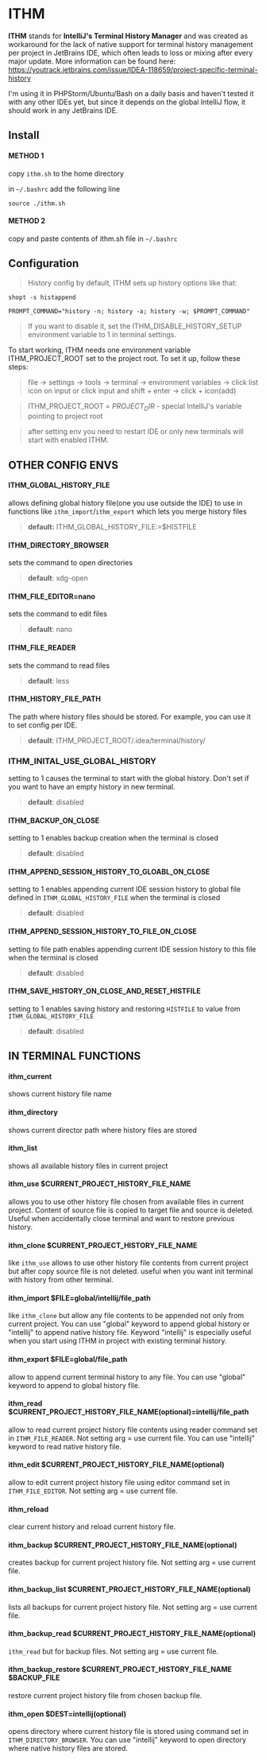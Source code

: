 # ITHM
**ITHM** stands for **IntelliJ's Terminal History Manager** and was created as workaround for the lack of native 
support for terminal history management per project in JetBrains IDE, which often leads to loss or mixing after 
every major update.
More information can be found here:
https://youtrack.jetbrains.com/issue/IDEA-118659/project-specific-terminal-history

I'm using it in PHPStorm/Ubuntu/Bash on a daily basis and haven't tested it with any other IDEs yet, but since it 
depends on the global IntelliJ flow, it should work in any JetBrains IDE.

## Install

#### METHOD 1
copy `ithm.sh` to the home directory

in `~/.bashrc` add the following line
``` 
source ./ithm.sh
```
#### METHOD 2
copy and paste contents of ithm.sh file in `~/.bashrc`

## Configuration

> History config
> by default, ITHM sets up history options like that:
```
shopt -s histappend

PROMPT_COMMAND="history -n; history -a; history -w; $PROMPT_COMMAND"
```
> If you want to disable it, set the ITHM_DISABLE_HISTORY_SETUP environment variable to 1 in terminal settings.

To start working, ITHM needs one environment variable ITHM_PROJECT_ROOT set to the project root.
To set it up, follow these steps:

> file -> settings -> tools -> terminal -> environment variables -> 
> click list icon on input or click input and shift + enter -> click + icon(add) 

> ITHM_PROJECT_ROOT = $PROJECT_DIR$ - special IntelliJ's variable pointing to project root

> after setting env you need to restart IDE or only new terminals will start with enabled ITHM.


## OTHER CONFIG ENVS
#### ITHM_GLOBAL_HISTORY_FILE
allows defining global history file(one you use outside the IDE) to use in functions like `ithm_import`/`ithm_export` which lets you merge history files
> **default:** ITHM_GLOBAL_HISTORY_FILE:=$HISTFILE
#### ITHM_DIRECTORY_BROWSER
sets the command to open directories
> **default**: xdg-open
#### ITHM_FILE_EDITOR=nano
sets the command to edit files
> **default**: nano
#### ITHM_FILE_READER
sets the command to read files
> **default**: less
#### ITHM_HISTORY_FILE_PATH
The path where history files should be stored. For example, you can use it to set config per IDE.
> **default**:  ITHM_PROJECT_ROOT/.idea/terminal/history/


### ITHM_INITAL_USE_GLOBAL_HISTORY
setting to 1 causes the terminal to start with the global history. Don't set if you want to have an empty history in new terminal.
> **default**: disabled
#### ITHM_BACKUP_ON_CLOSE
setting to 1 enables backup creation when the terminal is closed
> **default**: disabled
#### ITHM_APPEND_SESSION_HISTORY_TO_GLOABL_ON_CLOSE
setting to 1 enables appending current IDE session history to global file defined in `ITHM_GLOBAL_HISTORY_FILE`  when the terminal is closed
> **default**: disabled
#### ITHM_APPEND_SESSION_HISTORY_TO_FILE_ON_CLOSE
setting to file path enables appending current IDE session history to this file when the terminal is closed
> **default**: disabled
#### ITHM_SAVE_HISTORY_ON_CLOSE_AND_RESET_HISTFILE
setting to 1 enables saving history and restoring `HISTFILE` to value from `ITHM_GLOBAL_HISTORY_FILE`
> **default**: disabled

## IN TERMINAL FUNCTIONS
#### ithm_current
shows current history file name
#### ithm_directory
shows current director path where history files are stored
#### ithm_list
shows all available history files in current project
#### ithm_use $CURRENT_PROJECT_HISTORY_FILE_NAME
allows you to use other history file chosen from available files in current project. Content of source file is copied to target file and source is deleted.
Useful when accidentally close terminal and want to restore previous history.
#### ithm_clone $CURRENT_PROJECT_HISTORY_FILE_NAME
like `ithm_use` allows to use other history file contents from current project but after copy source file is not deleted. 
useful when you want init terminal with history from other terminal.
#### ithm_import $FILE=global/intellij/file_path
like `ithm_clone` but allow any file contents to be appended not only from current project. 
You can use "global" keyword to append global history or "intellij" to append native history file. Keyword "intellij" is especially useful when you start using ITHM in project with existing terminal history. 
#### ithm_export $FILE=global/file_path
allow to append current terminal history to any file. You can use "global" keyword to append to global history file.
#### ithm_read $CURRENT_PROJECT_HISTORY_FILE_NAME(optional)=intellij/file_path
allow to read current project history file contents using reader command set in `ITHM_FILE_READER`. Not setting arg = use current file.
You can use "intellij" keyword to read native history file.
#### ithm_edit $CURRENT_PROJECT_HISTORY_FILE_NAME(optional)
allow to edit current project history file using editor command set in `ITHM_FILE_EDITOR`. Not setting arg = use current file.
#### ithm_reload
clear current history and reload current history file.
#### ithm_backup $CURRENT_PROJECT_HISTORY_FILE_NAME(optional)
creates backup for current project history file. Not setting arg = use current file.
#### ithm_backup_list $CURRENT_PROJECT_HISTORY_FILE_NAME(optional)
lists all backups for current project history file. Not setting arg = use current file.
#### ithm_backup_read $CURRENT_PROJECT_HISTORY_FILE_NAME(optional)
`ithm_read` but for backup files. Not setting arg = use current file.
#### ithm_backup_restore $CURRENT_PROJECT_HISTORY_FILE_NAME $BACKUP_FILE
restore current project history file from chosen backup file.
#### ithm_open $DEST=intellij(optional)
opens directory where current history file is stored using command set in `ITHM_DIRECTORY_BROWSER`.
You can use "intellij" keyword to open directory where native history files are stored.
